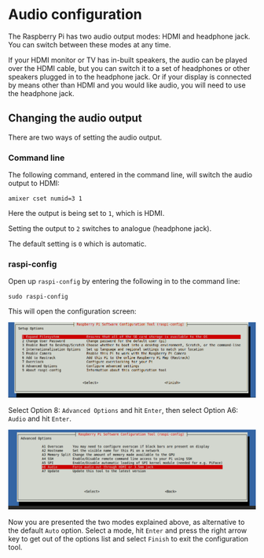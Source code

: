 # Audio configuration

The Raspberry Pi has two audio output modes: HDMI and headphone jack. You can switch between these modes at any time.

If your HDMI monitor or TV has in-built speakers, the audio can be played over the HDMI cable, but you can switch it to a set of headphones or other speakers plugged in to the headphone jack. Or if your display is connected by means other than HDMI and you would like audio, you will need to use the headphone jack.

## Changing the audio output

There are two ways of setting the audio output.

### Command line

The following command, entered in the command line, will switch the audio output to HDMI:

```
amixer cset numid=3 1
```

Here the output is being set to `1`, which is HDMI.

Setting the output to `2` switches to analogue (headphone jack).

The default setting is `0` which is automatic.

### raspi-config

Open up `raspi-config` by entering the following in to the command line:

```
sudo raspi-config
```

This will open the configuration screen:

![](images/raspi-config.png)

Select Option 8: `Advanced Options` and hit `Enter`, then select Option A6: `Audio` and hit `Enter`.

![](images/raspi-config-audio.png)

Now you are presented the two modes explained above, as alternative to the default `Auto` option. Select a mode, hit `Enter` and press the right arrow key to get out of the options list and select `Finish` to exit the configuration tool.
